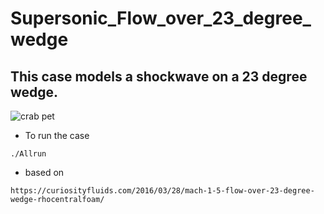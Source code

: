 # Supersonic_Flow_over_23_degree_wedge

## This case models a shockwave on a 23 degree wedge.

![crab pet](https://s2.ezgif.com/tmp/ezgif-2-bb7294c292.gif)

+ To run the case

```
./Allrun
```


+ based on

```
https://curiosityfluids.com/2016/03/28/mach-1-5-flow-over-23-degree-wedge-rhocentralfoam/
```
